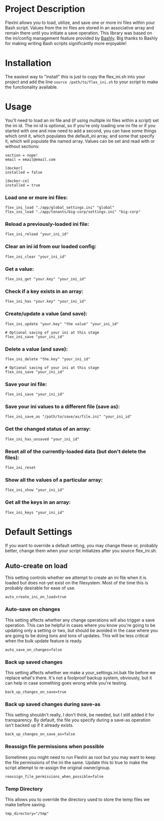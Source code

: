# Project Description

FlexIni allows you to load, utilize, and save one or more ini files within your Bash script.
Values from the ini files are stored in an associative array and remain there until you initiate a save operation.
This library was based on the ini/config management feature provided by [Bashly](https://github.com/DannyBen/bashly).
Big thanks to Bashly for making writing Bash scripts significantly more enjoyable!

# Installation

The easiest way to "install" this is just to copy the flex_ini.sh into your project and add the line `source /path/to/flex_ini.sh` to your script to make the functionality available.

# Usage

You'll need to load an ini file and (if using multiple ini files within a script) set the ini id.
The ini id is optional, so if you're only loading one ini file or if you started with one and now need to add a second, you can have some things which omit it, which populates the default_ini array, and some that specify it, which will populate the named array.
Values can be set and read with or without sections:

```
section = nope!
email = email@email.com

[docker]
installed = false

[docker-ce]
installed = true
```

### Load one or more ini files:

```
flex_ini_load "./app/global_settings.ini" "global"
flex_ini_load "./app/tenants/big-corp/settings.ini" "big-corp"
```

### Reload a previously-loaded ini file:

```
flex_ini_reload "your_ini_id"
```

### Clear an ini id from our loaded config:

```
flex_ini_clear "your_ini_id"
```

### Get a value:

```
flex_ini_get "your.key" "your_ini_id"
```

### Check if a key exists in an array:

```
flex_ini_has "your.key" "your_ini_id"
```

### Create/update a value (and save):

```
flex_ini_update "your.key" "the value" "your_ini_id"

# Optional saving of your ini at this stage
flex_ini_save "your_ini_id"
```

### Delete a value (and save):

```
flex_ini_delete "the.key" "your_ini_id"

# Optional saving of your ini at this stage
flex_ini_save "your_ini_id"
```

### Save your ini file:

```
flex_ini_save "your_ini_id"
```

### Save your ini values to a different file (save as):

```
flex_ini_save_as "/path/to/save/as/file.ini" "your_ini_id"
```

### Get the changed status of an array:

```
flex_ini_has_unsaved "your_ini_id"
```

### Reset all of the currently-loaded data (but don't delete the files):

```
flex_ini_reset
```

### Show all the values of a particular array:

```
flex_ini_show "your_ini_id"
```

### Get all the keys in an array:

```
flex_ini_keys "your_ini_id"
```

# Default Settings

If you want to override a default setting, you may change these or, probably better, change them when your script initializes after you source flex_ini.sh.

## Auto-create on load

This setting controls whether we attempt to create an ini file when it is loaded but does not-yet exist on the filesystem.
Most of the time this is probably desirable for ease of use.

```
auto_create_ini_on_load=true
```

### Auto-save on changes

This setting affects whether any change operations will also trigger a save operation.
This can be helpful in cases where you know you're going to be updating only a setting or two, but should be avoided in the case where you are going to be doing tons and tons of updates.
This will be less critical when the bulk update feature is ready.

```
auto_save_on_changes=false
```

### Back up saved changes

This setting affects whether we make a your_settings.ini.bak file before we replace what's there.
It's not a foolproof backup system, obviously, but it can help in case something goes wrong while you're testing.

```
back_up_changes_on_save=true
```

### Back up saved changes during save-as

This setting shouldn't really, I don't think, be needed, but I still added it for transparency.
By default, the file you specify during a save-as operation isn't backed up if it already exists.

```
back_up_changes_on_save_as=false
```

### Reassign file permissions when possible

Sometimes you might need to run FlexIni as root but you may want to keep the file permissions of the ini the same.
Update this to true to make the script attempt to re-assign the original owner/group.

```
reassign_file_permissions_when_possible=false
```

### Temp Directory

This allows you to override the directory used to store the temp files we make before saving.

```
tmp_directory="/tmp"
```
